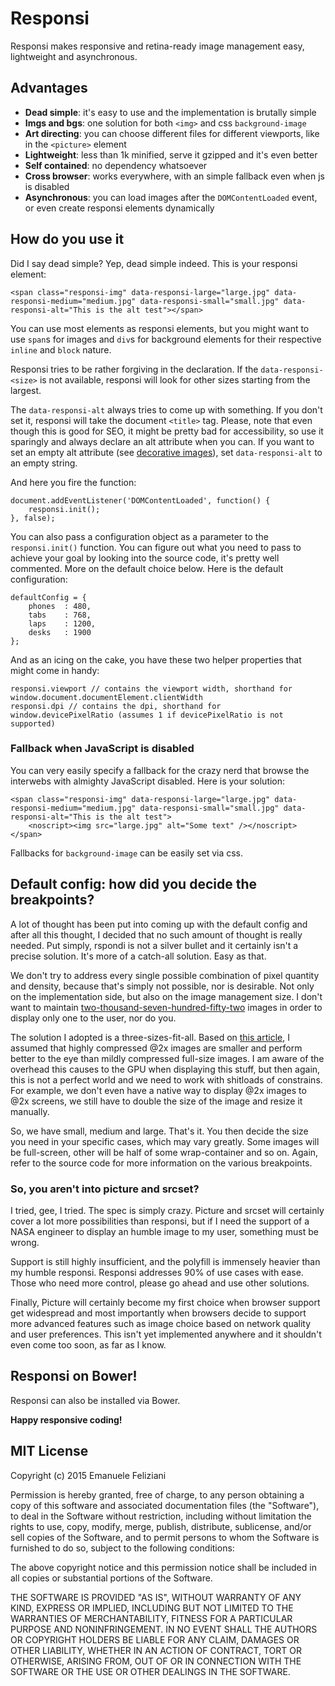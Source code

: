 # Responsi

Responsi makes responsive and retina-ready image management easy, lightweight and asynchronous.

## Advantages

- **Dead simple**: it's easy to use and the implementation is brutally simple
- **Imgs and bgs**: one solution for both `<img>` and css `background-image`
- **Art directing**: you can choose different files for different viewports, like in the `<picture>` element
- **Lightweight**: less than 1k minified, serve it gzipped and it's even better
- **Self contained**: no dependency whatsoever
- **Cross browser**: works everywhere, with an simple fallback even when js is disabled
- **Asynchronous**: you can load images after the `DOMContentLoaded` event, or even create responsi elements dynamically

## How do you use it

Did I say dead simple? Yep, dead simple indeed. This is your responsi element:

    <span class="responsi-img" data-responsi-large="large.jpg" data-responsi-medium="medium.jpg" data-responsi-small="small.jpg" data-responsi-alt="This is the alt test"></span>

You can use most elements as responsi elements, but you might want to use `span`s for images and `div`s for background elements for their respective `inline` and `block` nature.

Responsi tries to be rather forgiving in the declaration. If the `data-responsi-<size>` is not available, responsi will look for other sizes starting from the largest.

The `data-responsi-alt` always tries to come up with something. If you don't set it, responsi will take the document `<title>` tag. Please, note that even though this is good for SEO, it might be pretty bad for accessibility, so use it sparingly and always declare an alt attribute when you can. If you want to set an empty alt attribute (see [decorative images](http://en.wikipedia.org/wiki/Alt_attribute#Decorative_images "Decorative images and alt attributes on Wikipedia")), set `data-responsi-alt` to an empty string.

And here you fire the function: 

    document.addEventListener('DOMContentLoaded', function() {
    	responsi.init();
    }, false);

You can also pass a configuration object as a parameter to the `responsi.init()` function. You can figure out what you need to pass to achieve your goal by looking into the source code, it's pretty well commented. More on the default choice below. Here is the default configuration:

    defaultConfig = {
    	phones	: 480,
    	tabs	: 768,
    	laps	: 1200,
    	desks	: 1900
    };

And as an icing on the cake, you have these two helper properties that might come in handy:

    responsi.viewport // contains the viewport width, shorthand for window.document.documentElement.clientWidth
    responsi.dpi // contains the dpi, shorthand for window.devicePixelRatio (assumes 1 if devicePixelRatio is not supported)

### Fallback when JavaScript is disabled

You can very easily specify a fallback for the crazy nerd that browse the interwebs with almighty JavaScript disabled. Here is your solution:

    <span class="responsi-img" data-responsi-large="large.jpg" data-responsi-medium="medium.jpg" data-responsi-small="small.jpg" data-responsi-alt="This is the alt test">
    	<noscript><img src="large.jpg" alt="Some text" /></noscript>
    </span>

Fallbacks for `background-image` can be easily set via css.

## Default config: how did you decide the breakpoints?

A lot of thought has been put into coming up with the default config and after all this thought, I decided that no such amount of thought is really needed. Put simply, rspondi is not a silver bullet and it certainly isn't a precise solution. It's more of a catch-all solution. Easy as that.

We don't try to address every single possible combination of pixel quantity and density, because that's simply not possible, nor is desirable. Not only on the implementation side, but also on the image management size. I don't want to maintain [two-thousand-seven-hundred-fifty-two](http://www.oldielyrics.com/lyrics/rodriguez/heikkis_suburbia_bus_tour.html "2752 unscheduled stops") images in order to display only one to the user, nor do you.

The solution I adopted is a three-sizes-fit-all. Based on [this article](http://www.netvlies.nl/blog/design-interactie/retina-revolution "Retina revolution"), I assumed that highly compressed @2x images are smaller and perform better to the eye than mildly compressed full-size images. I am aware of the overhead this causes to the GPU when displaying this stuff, but then again, this is not a perfect world and we need to work with shitloads of constrains. For example, we don't even have a native way to display @2x images to @2x screens, we still have to double the size of the image and resize it manually.

So, we have small, medium and large. That's it. You then decide the size you need in your specific cases, which may vary greatly. Some images will be full-screen, other will be half of some wrap-container and so on. Again, refer to the source code for more information on the various breakpoints.

### So, you aren't into picture and srcset?

I tried, gee, I tried. The spec is simply crazy. Picture and srcset will certainly cover a lot more possibilities than responsi, but if I need the support of a NASA engineer to display an humble image to my user, something must be wrong.

Support is still highly insufficient, and the polyfill is immensely heavier than my humble responsi. Responsi addresses 90% of use cases with ease. Those who need more control, please go ahead and use other solutions.

Finally, Picture will certainly become my first choice when browser support get widespread and most importantly when browsers decide to support more advanced features such as image choice based on network quality and user preferences. This isn't yet implemented anywhere and it shouldn't even come too soon, as far as I know.

## Responsi on Bower!

Responsi can also be installed via Bower.

**Happy responsive coding!**

## MIT License

Copyright (c) 2015 Emanuele Feliziani

Permission is hereby granted, free of charge, to any person obtaining a copy of this software and associated documentation files (the "Software"), to deal in the Software without restriction, including without limitation the rights to use, copy, modify, merge, publish, distribute, sublicense, and/or sell copies of the Software, and to permit persons to whom the Software is furnished to do so, subject to the following conditions:

The above copyright notice and this permission notice shall be included in all copies or substantial portions of the Software.

THE SOFTWARE IS PROVIDED "AS IS", WITHOUT WARRANTY OF ANY KIND, EXPRESS OR IMPLIED, INCLUDING BUT NOT LIMITED TO THE WARRANTIES OF MERCHANTABILITY, FITNESS FOR A PARTICULAR PURPOSE AND NONINFRINGEMENT. IN NO EVENT SHALL THE AUTHORS OR COPYRIGHT HOLDERS BE LIABLE FOR ANY CLAIM, DAMAGES OR OTHER LIABILITY, WHETHER IN AN ACTION OF CONTRACT, TORT OR OTHERWISE, ARISING FROM, OUT OF OR IN CONNECTION WITH THE SOFTWARE OR THE USE OR OTHER DEALINGS IN THE SOFTWARE.